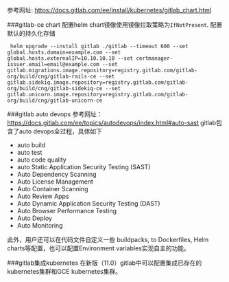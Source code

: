 参考网址: https://docs.gitlab.com/ee/install/kubernetes/gitlab_chart.html

###gitlab-ce chart
配置helm chart镜像使用镜像拉取策略为```IfNotPresent```.
配置默认的持久化存储
```
 helm upgrade --install gitlab ./gitlab --timeout 600 --set global.hosts.domain=example.com --set global.hosts.externalIP=10.10.10.10 --set certmanager-issuer.email=email@example.com --set gitlab.migrations.image.repository=registry.gitlab.com/gitlab-org/build/cng/gitlab-rails-ce --set gitlab.sidekiq.image.repository=registry.gitlab.com/gitlab-org/build/cng/gitlab-sidekiq-ce --set gitlab.unicorn.image.repository=registry.gitlab.com/gitlab-org/build/cng/gitlab-unicorn-ce
```
###gitlab auto devops
参考网址： https://docs.gitlab.com/ee/topics/autodevops/index.html#auto-sast
gitlab包含了auto devops全过程，具体如下
* auto build
* auto test
* auto code quality
* auto Static Application Security Testing (SAST)
* Auto Dependency Scanning
* Auto License Management
* Auto Container Scanning
* Auto Review Apps
* Auto Dynamic Application Security Testing (DAST)
* Auto Browser Performance Testing
* Auto Deploy
* Auto Monitoring

此外，用户还可以在代码文件自定义一些 buildpacks, to Dockerfiles, Helm charts等配置，也可以配置Environment variables实现自主的功能。

###gitlab集成kubernetes
在新版（11.0）gitlab中可以配置集成已存在的kubernetes集群和GCE kubernetes集群。
